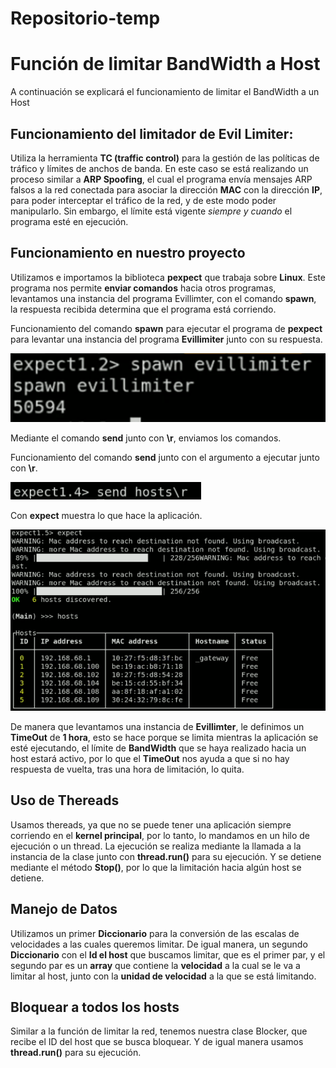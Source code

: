 # Repositorio-temp

#   Función de limitar BandWidth a Host

A continuación se explicará el funcionamiento de limitar el BandWidth a un Host

## Funcionamiento del limitador de Evil Limiter:

Utiliza la herramienta **TC (traffic control)** para la gestión de las políticas de tráfico y límites de anchos de banda. En este caso se está realizando un proceso similar a **ARP Spoofing**, el cual el programa envía mensajes ARP falsos a la red conectada para asociar la dirección **MAC** con la dirección **IP**, para poder interceptar el tráfico de la red, y de este modo poder manipularlo. Sin embargo, el límite está vigente  *siempre y cuando* el programa esté en ejecución. 

## Funcionamiento en nuestro proyecto

Utilizamos e importamos la biblioteca **pexpect** que trabaja sobre **Linux**. Este programa nos permite **enviar comandos** hacia otros programas, levantamos una instancia del programa Evillimter, con el comando **spawn**, la respuesta recibida determina que el programa está corriendo.

Funcionamiento del comando **spawn** para ejecutar el programa de **pexpect** para levantar una instancia del programa **Evillimiter** junto con su respuesta.

![Funcionamiento del comando **spawn** para ejecutar el programa de **pexpect** para levantar una instancia del programa **Evillimiter** junto con su respuesta.](https://github.com/GaboLara998/Repositorio-temp/blob/main/Imagenes/Expect1.2%20-%20Imgur.png)

Mediante el comando **send** junto con **\r**, enviamos los comandos.

Funcionamiento del comando **send** junto con el argumento a ejecutar junto con **\r**.

![Funcionamiento del comando send junto con el argumento a ejecutar junto con \r.](https://github.com/GaboLara998/Repositorio-temp/blob/main/Imagenes/expect%201.4%20-%20Imgur.png)


Con **expect** muestra lo que hace la aplicación.

![Funcionamiento del comando send junto con el argumento a ejecutar junto con \r.](https://github.com/GaboLara998/Repositorio-temp/blob/main/Imagenes/Expect1.5%20-%20Imgur.png)

 
De manera que levantamos una instancia de **Evillimter**, le definimos un **TimeOut** de **1 hora**, esto se hace porque se limita mientras la aplicación se esté ejecutando, el límite de **BandWidth** que se haya realizado hacia un host estará activo, por lo que el **TimeOut** nos ayuda a que si no hay respuesta de vuelta, tras una hora de limitación, lo quita. 


## Uso de Thereads

Usamos thereads, ya que no se puede tener una aplicación siempre corriendo en el **kernel principal**, por lo tanto, lo mandamos en un hilo de ejecución o un thread. La ejecución se realiza mediante la llamada a la instancia de la clase junto con **thread.run()** para su ejecución. Y se detiene mediante el método **Stop()**, por lo que la limitación hacia algún host se detiene. 


## Manejo de Datos

Utilizamos un primer **Diccionario** para la conversión de las escalas de velocidades a las cuales queremos limitar. De igual manera, un segundo **Diccionario** con el **Id el host** que buscamos limitar, que es el primer par, y el segundo par es un **array** que contiene la **velocidad** a la cual se le va a limitar al host,  junto con la **unidad de velocidad** a la que se está limitando.


## Bloquear a todos los hosts

Similar a la función de limitar la red, tenemos nuestra clase Blocker, que recibe el ID del host que se busca bloquear. Y de igual manera usamos **thread.run()** para su ejecución.

